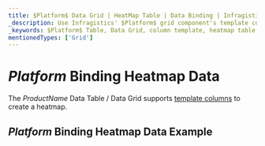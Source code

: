 ```yaml
---
title: $Platform$ Data Grid | HeatMap Table | Data Binding | Infragistics
_description: Use Infragistics' $Platform$ grid component's template columns to create a heatmap table. View our $ProductName$ table demos!
_keywords: $Platform$ Table, Data Grid, column template, heatmap table, $ProductName$, data binding, Infragistics
mentionedTypes: ['Grid']
---
```


# $Platform$ Binding Heatmap Data

The $ProductName$ Data Table / Data Grid supports [template columns](data-grid-column-types.md#template-column) to create a heatmap.

## $Platform$ Binding Heatmap Data Example


<code-view style="height: 600px"
           data-demos-base-url="{environment:dvDemosBaseUrl}"
           iframe-src="{environment:dvDemosBaseUrl}/grids/data-grid-type-heatmap-table"
           alt="$Platform$ Binding Heatmap Data Example"
           github-src="grids/data-grid/type-heatmap-table">
</code-view>

